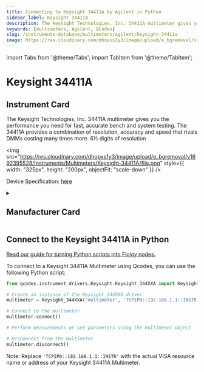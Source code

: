```yaml
---
title: Connecting to Keysight 34411A by Agilent in Python
sidebar_label: Keysight 34411A
description: The Keysight Technologies, Inc. 34411A multimeter gives you the performance you need for fast, accurate bench and system testing. The 34411A provides a combination of resolution, accuracy and speed that rivals DMMs costing many times more. 6½ digits of resolution
keywords: [multimeters, Agilent, QCodes]
slug: /instruments-database/multimeters/agilent/keysight-34411a
image: https://res.cloudinary.com/dhopxs1y3/image/upload/e_bgremoval/v1692395528/Instruments/Multimeters/Keysight-34411A/file.png
---
```


import Tabs from '@theme/Tabs';
import TabItem from '@theme/TabItem';

# Keysight 34411A

## Instrument Card

<div className="flex">

<div>

The Keysight Technologies, Inc. 34411A multimeter gives you the performance you need for fast, accurate bench and system testing. The 34411A provides a combination of resolution, accuracy and speed that rivals DMMs costing many times more. 6½ digits of resolution

</div>

<img src="https://res.cloudinary.com/dhopxs1y3/image/upload/e_bgremoval/v1692395528/Instruments/Multimeters/Keysight-34411A/file.png" style={{ width: "325px", height: "200px", objectFit: "scale-down" }} />

</div>

<div className="flex text-center">

<p>Device Specification: <a target="\_blank" href="https://www.keysight.com/us/en/assets/7018-01326/data-sheets/5989-3738.pdf">here</a></p>

</div>

<details style={{ marginTop: "15px"}}>
<summary><h2>Manufacturer Card</h2></summary>

<img src="https://res.cloudinary.com/dhopxs1y3/image/upload/v1692126006/Instruments/Vendor%20Logos/Agilent.png" style={{ width: "100%", height: "170px",objectFit: "scale-down" }} />

Keysight Technologies, or Keysight, is an American company that manufactures electronics test and measurement equipment and software.

<ul>
  <li>Headquarters: USA</li>
  <li>Yearly Revenue (millions, USD): 5420.0</li>
  <li>Vendor Website: <a href="https://www.keysight.com/us/en/home.html">here</a></li>
</ul>
</details>

## Connect to the Keysight 34411A in Python

[Read our guide for turning Python scripts into Flojoy nodes.](https://docs.flojoy.ai/custom-nodes/creating-custom-node/)
<Tabs>
<TabItem value="QCodes" label="QCodes">

To connect to a Keysight 34411A Multimeter using Qcodes, you can use the following Python script:

```python
from qcodes.instrument_drivers.Keysight.Keysight_344XXA import Keysight_344XXA

# Create an instance of the Keysight_344XXA driver
multimeter = Keysight_344XXA('multimeter', 'TCPIP0::192.168.1.1::INSTR')

# Connect to the multimeter
multimeter.connect()

# Perform measurements or set parameters using the multimeter object

# Disconnect from the multimeter
multimeter.disconnect()
```

Note: Replace `'TCPIP0::192.168.1.1::INSTR'` with the actual VISA resource name or address of your Keysight 34411A Multimeter.

</TabItem>
</Tabs>